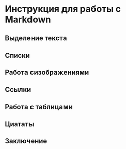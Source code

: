 # Инструкция для работы с Markdown

## Выделение текста

## Списки

## Работа сизображениями

## Ссылки

## Работа с таблицами

## Циататы

## Заключение